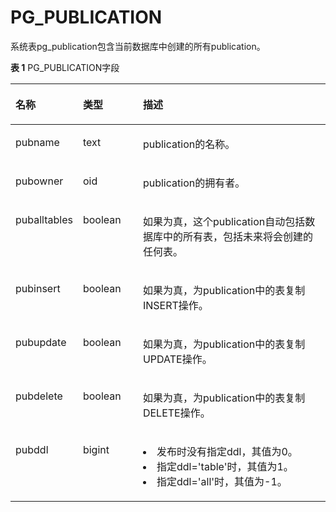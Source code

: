 # PG\_PUBLICATION

系统表pg\_publication包含当前数据库中创建的所有publication。

**表 1**  PG\_PUBLICATION字段

<a name="table8390885257"></a>
<table><thead align="left"><tr id="row17390188162516"><th class="cellrowborder" valign="top" width="14.591459145914593%" id="mcps1.2.4.1.1"><p id="p18390188112511"><a name="p18390188112511"></a><a name="p18390188112511"></a>名称</p>
</th>
<th class="cellrowborder" valign="top" width="19.74197419741974%" id="mcps1.2.4.1.2"><p id="p7391168132520"><a name="p7391168132520"></a><a name="p7391168132520"></a>类型</p>
</th>
<th class="cellrowborder" valign="top" width="65.66656665666567%" id="mcps1.2.4.1.3"><p id="p739219852516"><a name="p739219852516"></a><a name="p739219852516"></a>描述</p>
</th>
</tr>
</thead>
<tbody><tr id="row1739210802511"><td class="cellrowborder" valign="top" width="14.591459145914593%" headers="mcps1.2.4.1.1 "><p id="p23921685255"><a name="p23921685255"></a><a name="p23921685255"></a>pubname</p>
</td>
<td class="cellrowborder" valign="top" width="19.74197419741974%" headers="mcps1.2.4.1.2 "><p id="p2039378142510"><a name="p2039378142510"></a><a name="p2039378142510"></a>text</p>
</td>
<td class="cellrowborder" valign="top" width="65.66656665666567%" headers="mcps1.2.4.1.3 "><p id="p439317811259"><a name="p439317811259"></a><a name="p439317811259"></a>publication的名称。</p>
</td>
</tr>
<tr id="row139313892510"><td class="cellrowborder" valign="top" width="14.591459145914593%" headers="mcps1.2.4.1.1 "><p id="p5393138112518"><a name="p5393138112518"></a><a name="p5393138112518"></a>pubowner</p>
</td>
<td class="cellrowborder" valign="top" width="19.74197419741974%" headers="mcps1.2.4.1.2 "><p id="p143932088256"><a name="p143932088256"></a><a name="p143932088256"></a>oid</p>
</td>
<td class="cellrowborder" valign="top" width="65.66656665666567%" headers="mcps1.2.4.1.3 "><p id="p6393687251"><a name="p6393687251"></a><a name="p6393687251"></a>publication的拥有者。</p>
</td>
</tr>
<tr id="row133931487257"><td class="cellrowborder" valign="top" width="14.591459145914593%" headers="mcps1.2.4.1.1 "><p id="p1139311862519"><a name="p1139311862519"></a><a name="p1139311862519"></a>puballtables</p>
</td>
<td class="cellrowborder" valign="top" width="19.74197419741974%" headers="mcps1.2.4.1.2 "><p id="p12393582257"><a name="p12393582257"></a><a name="p12393582257"></a>boolean</p>
</td>
<td class="cellrowborder" valign="top" width="65.66656665666567%" headers="mcps1.2.4.1.3 "><p id="p739315892515"><a name="p739315892515"></a><a name="p739315892515"></a>如果为真，这个publication自动包括数据库中的所有表，包括未来将会创建的任何表。</p>
</td>
</tr>
<tr id="row108501716192615"><td class="cellrowborder" valign="top" width="14.591459145914593%" headers="mcps1.2.4.1.1 "><p id="p1385131610262"><a name="p1385131610262"></a><a name="p1385131610262"></a>pubinsert</p>
</td>
<td class="cellrowborder" valign="top" width="19.74197419741974%" headers="mcps1.2.4.1.2 "><p id="p108511116162616"><a name="p108511116162616"></a><a name="p108511116162616"></a>boolean</p>
</td>
<td class="cellrowborder" valign="top" width="65.66656665666567%" headers="mcps1.2.4.1.3 "><p id="p685201611265"><a name="p685201611265"></a><a name="p685201611265"></a>如果为真，为publication中的表复制INSERT操作。</p>
</td>
</tr>
<tr id="row47792198262"><td class="cellrowborder" valign="top" width="14.591459145914593%" headers="mcps1.2.4.1.1 "><p id="p578011914261"><a name="p578011914261"></a><a name="p578011914261"></a>pubupdate</p>
</td>
<td class="cellrowborder" valign="top" width="19.74197419741974%" headers="mcps1.2.4.1.2 "><p id="p1780181916261"><a name="p1780181916261"></a><a name="p1780181916261"></a>boolean</p>
</td>
<td class="cellrowborder" valign="top" width="65.66656665666567%" headers="mcps1.2.4.1.3 "><p id="p27801719102611"><a name="p27801719102611"></a><a name="p27801719102611"></a>如果为真，为publication中的表复制UPDATE操作。</p>
</td>
</tr>
<tr id="row1331192214267"><td class="cellrowborder" valign="top" width="14.591459145914593%" headers="mcps1.2.4.1.1 "><p id="p12332122252613"><a name="p12332122252613"></a><a name="p12332122252613"></a>pubdelete</p>
</td>
<td class="cellrowborder" valign="top" width="19.74197419741974%" headers="mcps1.2.4.1.2 "><p id="p11332722192612"><a name="p11332722192612"></a><a name="p11332722192612"></a>boolean</p>
</td>
<td class="cellrowborder" valign="top" width="65.66656665666567%" headers="mcps1.2.4.1.3 "><p id="p1133282216262"><a name="p1133282216262"></a><a name="p1133282216262"></a>如果为真，为publication中的表复制DELETE操作。</p>
</td>
</tr>
<tr id="row1331192214267"><td class="cellrowborder" valign="top" width="14.591459145914593%" headers="mcps1.2.4.1.1 "><p id="p12332122252613"><a name="p12332122252613"></a><a name="p12332122252613"></a>pubddl</p>
</td>
<td class="cellrowborder" valign="top" width="19.74197419741974%" headers="mcps1.2.4.1.2 "><p id="p11332722192612"><a name="p11332722192612"></a><a name="p11332722192612"></a>bigint</p>
</td>
<td class="cellrowborder" valign="top" width="65.66656665666567%" headers="mcps1.2.4.1.3 "><p id="p1133282216262"><a name="p1133282216262"></a><a name="p1133282216262"></a>
<li>发布时没有指定ddl，其值为0。</li>
<li>指定ddl='table'时，其值为1。</li>
<li>指定ddl='all'时，其值为-1。</li>
</p>
</td>
</tr>
</tbody>
</table>


